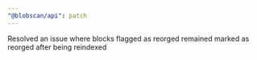 ```yaml
---
"@blobscan/api": patch
---
```


Resolved an issue where blocks flagged as reorged remained marked as reorged after being reindexed
